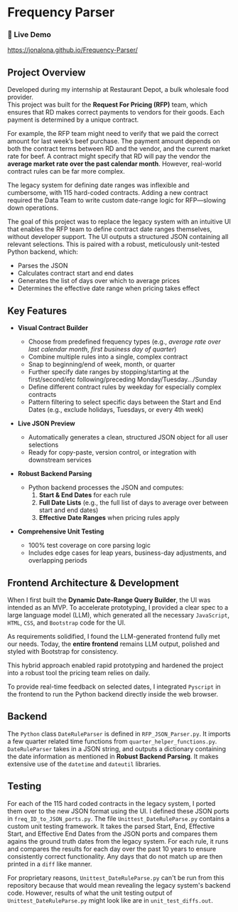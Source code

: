 # Frequency Parser

### 🚀 Live Demo

https://jonalona.github.io/Frequency-Parser/

## Project Overview
Developed during my internship at Restaurant Depot, a bulk wholesale food provider.  
This project was built for the **Request For Pricing (RFP)** team, which ensures that RD makes correct payments to vendors for their goods. Each payment is determined by a unique contract.  

For example, the RFP team might need to verify that we paid the correct amount for last week’s beef purchase. The payment amount depends on both the contract terms between RD and the vendor, and the current market rate for beef. A contract might specify that RD will pay the vendor the **average market rate over the past calendar month**. However, real-world contract rules can be far more complex.  

The legacy system for defining date ranges was inflexible and cumbersome, with 115 hard-coded contracts. Adding a new contract required the Data Team to write custom date-range logic for RFP—slowing down operations.  

The goal of this project was to replace the legacy system with an intuitive UI that enables the RFP team to define contract date ranges themselves, without developer support. The UI outputs a structured JSON containing all relevant selections. This is paired with a robust, meticulously unit-tested Python backend, which:  
- Parses the JSON  
- Calculates contract start and end dates  
- Generates the list of days over which to average prices  
- Determines the effective date range when pricing takes effect

## Key Features

- **Visual Contract Builder**  
  - Choose from predefined frequency types (e.g., *average rate over last calendar month*, *first business day of quarter*)  
  - Combine multiple rules into a single, complex contract
  - Snap to beginning/end of week, month, or quarter
  - Further specify date ranges by stopping/starting at the first/second/etc following/preceding Monday/Tuesday.../Sunday
  - Define different contract rules by weekday for especially complex contracts
  - Pattern filtering to select specific days between the Start and End Dates (e.g., exclude holidays, Tuesdays, or every 4th week)

- **Live JSON Preview**  
  - Automatically generates a clean, structured JSON object for all user selections  
  - Ready for copy-paste, version control, or integration with downstream services  

- **Robust Backend Parsing**  
  - Python backend processes the JSON and computes:  
    1. **Start & End Dates** for each rule  
    2. **Full Date Lists** (e.g., the full list of days to average over between start and end dates) 
    3. **Effective Date Ranges** when pricing rules apply  

- **Comprehensive Unit Testing**  
  - 100% test coverage on core parsing logic  
  - Includes edge cases for leap years, business-day adjustments, and overlapping periods  


## Frontend Architecture & Development

When I first built the **Dynamic Date-Range Query Builder**, the UI was intended as an MVP. To accelerate prototyping, I provided a clear spec to a large language model (LLM), which generated all the necessary `JavaScript`, `HTML`, `CSS`, and `Bootstrap` code for the UI.  

As requirements solidified, I found the LLM-generated frontend fully met our needs. Today, the **entire frontend** remains LLM output, polished and styled with Bootstrap for consistency.  


This hybrid approach enabled rapid prototyping and hardened the project into a robust tool the pricing team relies on daily.

To provide real-time feedback on selected dates, I integrated `Pyscript` in the frontend to run the Python backend directly inside the web browser.

## Backend

The `Python` class `DateRuleParser` is defined in `RFP_JSON_Parser.py`. It imports a few quarter related time functions from `quarter_helper_functions.py`. `DateRuleParser` takes in a JSON string, and outputs a dictionary containing the date information as mentioned in **Robust Backend Parsing**. It makes extensive use of the `datetime` and `dateutil` libraries.

## Testing

For each of the 115 hard coded contracts in the legacy system, I ported them over to the new JSON format using the UI. I defined these JSON ports in `freq_ID_to_JSON_ports.py`. The file `Unittest_DateRuleParse.py` contains a custom unit testing framework. It takes the parsed Start, End, Effective Start, and Effective End Dates from the JSON ports and compares them agains the ground truth dates from the legacy system. For each rule, it runs and compares the results for each day over the past 10 years to ensure consistently correct functionality. Any days that do not match up are then printed in a `diff` like manner.

For proprietary reasons, `Unittest_DateRuleParse.py` can't be run from this repository because that would mean revealing the legacy system's backend code. However, results of what the unit testing output of `Unittest_DateRuleParse.py` might look like are in `unit_test_diffs.out`.

